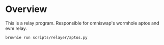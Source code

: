 # Overview

This is a relay program. Responsible for omniswap's wormhole aptos and evm relay.

~~~shell
brownie run scripts/relayer/aptos.py
~~~
